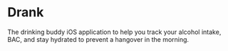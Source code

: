 # Drank
The drinking buddy iOS application to help you track your alcohol intake, BAC, and stay hydrated to prevent a hangover in the morning.
